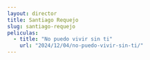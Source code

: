 ```yaml
---
layout: director
title: Santiago Requejo
slug: santiago-requejo
peliculas:
  - title: "No puedo vivir sin ti"
    url: "2024/12/04/no-puedo-vivir-sin-ti/"
---
```

